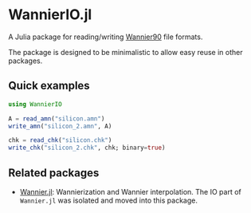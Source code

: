 # WannierIO.jl

A Julia package for reading/writing [Wannier90](https://github.com/wannier-developers/wannier90)
file formats.

The package is designed to be minimalistic to allow easy reuse in other packages.

## Quick examples

```julia
using WannierIO

A = read_amn("silicon.amn")
write_amn("silicon_2.amn", A)

chk = read_chk("silicon.chk")
write_chk("silicon_2.chk", chk; binary=true)
```

## Related packages

- [Wannier.jl](https://github.com/qiaojunfeng/Wannier.jl): Wannierization and Wannier interpolation.
    The IO part of `Wannier.jl` was isolated and moved into this package.
